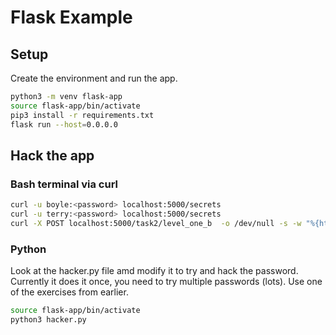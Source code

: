 # Flask Example

## Setup
Create the environment and run the app.
```sh
python3 -m venv flask-app
source flask-app/bin/activate
pip3 install -r requirements.txt
flask run --host=0.0.0.0
```

## Hack the app

### Bash terminal via curl

```sh
curl -u boyle:<password> localhost:5000/secrets
curl -u terry:<password> localhost:5000/secrets
curl -X POST localhost:5000/task2/level_one_b  -o /dev/null -s -w "%{http_code}\n" --data '{"password":"2ss":}'
```

### Python
Look at the hacker.py file amd modify it to try and hack the password.
Currently it does it once, you need to try multiple passwords (lots).
Use one of the exercises from earlier.

```sh
source flask-app/bin/activate
python3 hacker.py
```